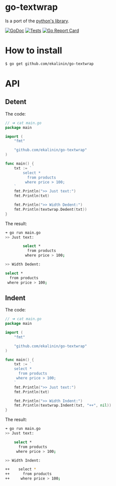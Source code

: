 # go-textwrap

Is a port of the [python's library](https://docs.python.org/3/library/textwrap.html).


[![GoDoc](https://godoc.org/github.com/ekalinin/go-textwrap?status.svg)](https://godoc.org/github.com/ekalinin/go-textwrap)
[![Tests](https://github.com/ekalinin/go-textwrap/workflows/Tests/badge.svg)](https://github.com/ekalinin/go-textwrap/actions/workflows/tests.yml)
[![Go Report Card](https://goreportcard.com/badge/ekalinin/go-textwrap)](https://goreportcard.com/report/github.com/ekalinin/go-textwrap)

# How to install

```sh
$ go get github.com/ekalinin/go-textwrap
```

# API

## Detent

The code:

```go
// ➜ cat main.go
package main

import (
	"fmt"

	"github.com/ekalinin/go-textwrap"
)

func main() {
	txt := `
		select *
		  from products
		 where price > 100;
	`
	fmt.Println(">> Just text:")
	fmt.Println(txt)

	fmt.Println(">> Width Dedent:")
	fmt.Println(textwrap.Dedent(txt))
}
```

The result:

```sh
➜ go run main.go
>> Just text:

		select *
		  from products
		 where price > 100;

>> Width Dedent:

select *
  from products
 where price > 100;
```

## Indent

The code:

```go
// ➜ cat main.go
package main

import (
	"fmt"

	"github.com/ekalinin/go-textwrap"
)

func main() {
	txt := `
    select *
      from products
     where price > 100;
	`
	fmt.Println(">> Just text:")
	fmt.Println(txt)

	fmt.Println(">> Width Indent:")
	fmt.Println(textwrap.Indent(txt, "++", nil))
}
```

The result:

```sh
➜ go run main.go
>> Just text:

    select *
      from products
     where price > 100;

>> Width Indent:

++    select *
++      from products
++     where price > 100;
```
